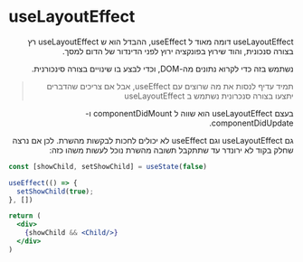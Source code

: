 # useLayoutEffect

<div dir="rtl">

useLayoutEffect דומה מאוד ל useEffect, ההבדל הוא ש useLayoutEffect רץ בצורה סנכונית, והוד שירוץ בפונקציה ירוץ לפני
הדינדור של הדום למסך.

נשתמש בזה כדי לקרוא נתונים מה-DOM, וכדי לבצע בו שינויים בצורה סינכורנית.


> תמיד עדיף לנסות את מה שרוצים עם useEffect, אבל אם צריכים שהדברים יתצעו בצורה סנכרונית נשתמש ב useLayoutEffect

בעצם useLayoutEffect הוא שווה ל componentDidMount ו- componentDidUpdate.

גם useLayoutEffect וגם useEffect לא יכולים לחכות לבקשות מהשרת. לכן אם נרצה שחלק בקוד לא ירונדר עד שתתקבל תשובה מהשרת
נוכל לעשות משהו כזה:    

<div dir="ltr">

```jsx
const [showChild, setShowChild] = useState(false)

useEffect(() => {
  setShowChild(true);
}, [])

return (
  <div>
    {showChild && <Child/>}
  </div>
)
```
</div>

</div>